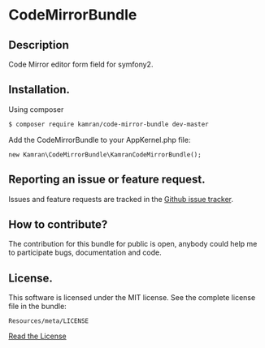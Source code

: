 # CodeMirrorBundle

## Description

Code Mirror editor form field for symfony2.


## Installation.

Using composer

``` bash
$ composer require kamran/code-mirror-bundle dev-master
```
Add the CodeMirrorBundle to your AppKernel.php file:

```
new Kamran\CodeMirrorBundle\KamranCodeMirrorBundle();
```


## Reporting an issue or feature request.

Issues and feature requests are tracked in the 
[Github issue tracker](https://github.com/kamranshahzad/code-mirror-bundle/issues).


How to contribute?
------------------------------------
The contribution for this bundle for public is open, anybody could help me to participate 
bugs, documentation and code.



## License.
This software is licensed under the MIT license. See the complete license file in the bundle:
```
Resources/meta/LICENSE
```
[Read the License](https://github.com/kamranshahzad/code-mirror-bundle/blob/master/Resources/meta/LICENSE) 

